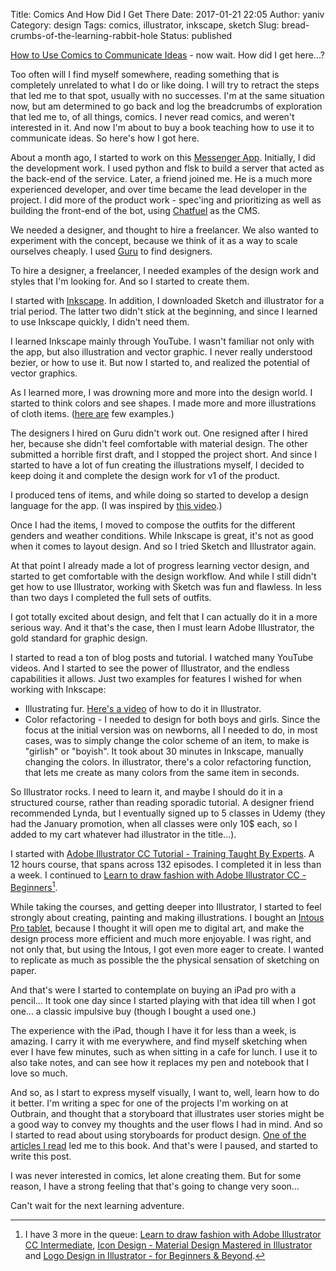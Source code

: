 Title: Comics And How Did I Get There
Date: 2017-01-21 22:05
Author: yaniv
Category: design
Tags: comics, illustrator, inkscape, sketch
Slug: bread-crumbs-of-the-learning-rabbit-hole
Status: published

[How to Use Comics to Communicate
Ideas](http://rosenfeldmedia.com/books/see-what-i-mean/) - now wait. How
did I get here...?

Too often will I find myself somewhere, reading something that is
completely unrelated to what I do or like doing. I will try to retract
the steps that led me to that spot, usually with no successes. I'm at
the same situation now, but am determined to go back and log the
breadcrumbs of exploration that led me to, of all things, comics. I
never read comics, and weren't interested in it. And now I'm about to
buy a book teaching how to use it to communicate ideas. So here's how I
got here.

About a month ago, I started to work on this [Messenger
App](https://www.messenger.com/t/1800370993514871). Initially, I did the
development work. I used python and flsk to build a server that acted as
the back-end of the service. Later, a friend joined me. He is a much
more experienced developer, and over time became the lead developer in
the project. I did more of the product work - spec'ing and prioritizing
as well as building the front-end of the bot, using
[Chatfuel](https://chatfuel.com) as the CMS.

We needed a designer, and thought to hire a freelancer. We also wanted
to experiment with the concept, because we think of it as a way to scale
ourselves cheaply. I used [Guru](https://www.guru.com/) to find
designers.

To hire a designer, a freelancer, I needed examples of the design work
and styles that I'm looking for. And so I started to create them.

I started with [Inkscape](https://inkscape.org). In addition, I
downloaded Sketch and illustrator for a trial period. The latter two
didn't stick at the beginning, and since I learned to use Inkscape
quickly, I didn't need them.

I learned Inkscape mainly through YouTube. I wasn't familiar not only
with the app, but also illustration and vector graphic. I never really
understood bezier, or how to use it. But now I started to, and realized
the potential of vector graphics.

As I learned more, I was drowning more and more into the design world. I
started to think colors and see shapes. I made more and more
illustrations of cloth items. ([here
are](http://prodissues.com/2016/12/some-illustration-fun.html) few
examples.)

The designers I hired on Guru didn't work out. One resigned after I
hired her, because she didn't feel comfortable with material design. The
other submitted a horrible first draft, and I stopped the project short.
And since I started to have a lot of fun creating the illustrations
myself, I decided to keep doing it and complete the design work for v1
of the product.

I produced tens of items, and while doing so started to develop a design
language for the app. (I was inspired by [this
video](https://www.youtube.com/watch?v=ygk_pIBrMZA&list=FL9kscMXqi9gccvZkeWyKRJg&index=1&t=922s).)

Once I had the items, I moved to compose the outfits for the different
genders and weather conditions. While Inkscape is great, it's not as
good when it comes to layout design. And so I tried Sketch and
Illustrator again.

At that point I already made a lot of progress learning vector design,
and started to get comfortable with the design workflow. And while I
still didn't get how to use Illustrator, working with Sketch was fun and
flawless. In less than two days I completed the full sets of outfits.

I got totally excited about design, and felt that I can actually do it
in a more serious way. And it that's the case, then I must learn Adobe
Illustrator, the gold standard for graphic design.

I started to read a ton of blog posts and tutorial. I watched many
YouTube videos. And I started to see the power of Illustrator, and the
endless capabilities it allows. Just two examples for features I wished
for when working with Inkscape:

-   Illustrating fur. [Here's a
    video](https://www.youtube.com/watch?v=LNhxVWBnDsY) of how to do it
    in Illustrator.
-   Color refactoring - I needed to design for both boys and girls.
    Since the focus at the initial version was on newborns, all I needed
    to do, in most cases, was to simply change the color scheme of an
    item, to make is "girlish" or "boyish". It took about 30 minutes in
    Inkscape, manually changing the colors. In illustrator, there's a
    color refactoring function, that lets me create as many colors from
    the same item in seconds.

So Illustrator rocks. I need to learn it, and maybe I should do it in a
structured course, rather than reading sporadic tutorial. A designer
friend recommended Lynda, but I eventually signed up to 5 classes in
Udemy (they had the January promotion, when all classes were only 10\$
each, so I added to my cart whatever had illustrator in the title...).

I started with [Adobe Illustrator CC Tutorial - Training Taught By Experts](https://www.udemy.com/adobe-illustrator-cc-tutorial/learn/v4/content).
A 12 hours course, that spans across 132 episodes. I completed it in less than a week. I continued to [Learn to draw fashion with Adobe Illustrator CC - Beginners](https://www.udemy.com/learn-to-draw-fashion-with-adobe-illustrator-cc-beginners/learn/v4/content)[^1].

While taking the courses, and getting deeper into Illustrator, I started
to feel strongly about creating, painting and making illustrations. I
bought an [Intous Pro
tablet](http://www.wacom.com/en-es/products/pen-tablets/intuos-pro),
because I thought it will open me to digital art, and make the design
process more efficient and much more enjoyable. I was right, and not
only that, but using the Intous, I got even more eager to create. I
wanted to replicate as much as possible the the physical sensation of
sketching on paper.

And that's were I started to contemplate on buying an iPad pro with a
pencil... It took one day since I started playing with that idea till
when I got one... a classic impulsive buy (though I bought a used one.)

The experience with the iPad, though I have it for less than a week, is
amazing. I carry it with me everywhere, and find myself sketching when
ever I have few minutes, such as when sitting in a cafe for lunch. I use
it to also take notes, and can see how it replaces my pen and notebook
that I love so much.

And so, as I start to express myself visually, I want to, well, learn
how to do it better. I'm writing a spec for one of the projects I'm
working on at Outbrain, and thought that a storyboard that illustrates
user stories might be a good way to convey my thoughts and the user
flows I had in mind. And so I started to read about using storyboards
for product design. [One of the articles I
read](https://uxmag.com/articles/storyboarding-in-the-software-design-process)
led me to this book. And that's were I paused, and started to write this
post.

I was never interested in comics, let alone creating them. But for some
reason, I have a strong feeling that that's going to change very soon...

Can't wait for the next learning adventure.


[^1]: I have 3 more in the queue: [Learn to draw fashion with Adobe Illustrator CC Intermediate](https://www.udemy.com/learn-to-draw-fashion-with-adobe-illustrator-cc-intermediate/learn/v4/), [Icon Design - Material Design Mastered in Illustrator](https://www.udemy.com/icondesign/learn/v4/) and [Logo Design in Illustrator - for Beginners &
Beyond](https://www.udemy.com/logodesign/learn/v4/).